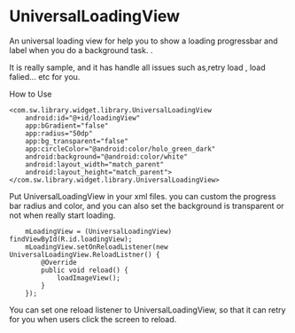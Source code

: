 # UniversalLoadingView
An universal loading view for help you 
to show a loading progressbar and label
when you do a  background task. .

It is really sample, and it has handle all issues such as,retry load , load falied... etc for you.

How to Use

    <com.sw.library.widget.library.UniversalLoadingView
        android:id="@+id/loadingView"
        app:bGradient="false"
        app:radius="50dp"
        app:bg_transparent="false"
        app:circleColor="@android:color/holo_green_dark"
        android:background="@android:color/white"
        android:layout_width="match_parent"
        android:layout_height="match_parent"></com.sw.library.widget.library.UniversalLoadingView>

Put UniversalLoadingView in your xml files. you can custom the progress bar radius and color, and you can
also set the background is transparent or not when really start loading.

        mLoadingView = (UniversalLoadingView) findViewById(R.id.loadingView);
        mLoadingView.setOnReloadListener(new UniversalLoadingView.ReloadListner() {
            @Override
            public void reload() {
                loadImageView();
            }
        });

You can set one reload listener to UniversalLoadingView, so that it can retry for you when users click the screen to
reload.
